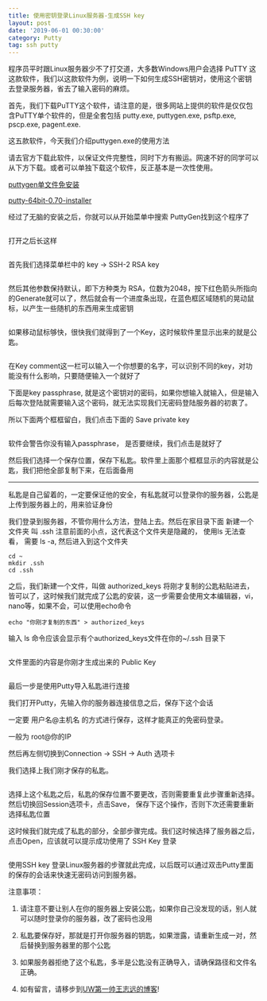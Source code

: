 ```yaml
---
title: 使用密钥登录Linux服务器-生成SSH key
layout: post
date: '2019-06-01 00:30:00'
category: Putty
tag: ssh putty
---
```


程序员平时跟Linux服务器少不了打交道，大多数Windows用户会选择
PuTTY 这这款软件，我们以这款软件为例，说明一下如何生成SSH密钥对，使用这个密钥去登录服务器，省去了输入密码的麻烦。

首先，我们下载PuTTY这个软件，请注意的是，很多网站上提供的软件是仅仅包含PuTTY单个软件的，但是全套包括
putty.exe, puttygen.exe, psftp.exe, pscp.exe, pagent.exe.

这五款软件，今天我们介绍puttygen.exe的使用方法

请去官方下载此软件，以保证文件完整性，同时下方有搬运。网速不好的同学可以从下方下载。或者可以单独下载这个软件，反正基本是一次性使用。

[puttygen单文件免安装][download1]

[putty-64bit-0.70-installer][download2]

经过了无脑的安装之后，你就可以从开始菜单中搜索 PuttyGen找到这个程序了

<img src="{{ '/assets/blog/ssh-1.jpg' | prepend: site.baseurl }}" alt="">

打开之后长这样

<img src="{{ '/assets/blog/ssh-2.jpg' | prepend: site.baseurl }}" alt="">

首先我们选择菜单栏中的 key -> SSH-2 RSA key

<img src="{{ '/assets/blog/ssh-3.jpg' | prepend: site.baseurl }}" alt="">

然后其他参数保持默认，即下方种类为 RSA，位数为2048，按下红色箭头所指向的Generate就可以了，然后就会有一个进度条出现，在蓝色框区域随机的晃动鼠标，以产生一些随机的东西用来生成密钥

<img src="{{ '/assets/blog/ssh-4.jpg' | prepend: site.baseurl }}" alt="">

如果移动鼠标够快，很快我们就得到了一个Key，这时候软件里显示出来的就是公匙。

<img src="{{ '/assets/blog/ssh-5.jpg' | prepend: site.baseurl }}" alt="">

在Key comment这一栏可以输入一个你想要的名字，可以识别不同的key，对功能没有什么影响，只要随便输入一个就好了

下面是key passphrase, 就是这个密钥对的密码，如果你想输入就输入，但是输入后每次登陆就需要输入这个密码，就无法实现我们无密码登陆服务器的初衷了。

所以下面两个框框留白，我们点击下面的 Save private key

<img src="{{ '/assets/blog/ssh-6.jpg' | prepend: site.baseurl }}" alt="">

软件会警告你没有输入passphrase， 是否要继续，我们点击是就好了

然后我们选择一个保存位置，保存下私匙。软件里上面那个框框显示的内容就是公匙，我们把他全部复制下来，在后面备用

---

私匙是自己留着的，一定要保证他的安全，有私匙就可以登录你的服务器，公匙是上传到服务器上的，用来验证身份

我们登录到服务器，不管你用什么方法，登陆上去。然后在家目录下面 新建一个文件夹 叫 .ssh 注意前面的小点，这代表这个文件夹是隐藏的， 使用ls 无法查看， 需要 ls -a, 然后进入到这个文件夹

```
cd ~
mkdir .ssh
cd .ssh
```

之后，我们新建一个文件，叫做 authorized_keys 将刚才复制的公匙粘贴进去，皆可以了，这时候我们就完成了公匙的安装，这一步需要会使用文本编辑器，vi， nano等，如果不会，可以使用echo命令

```
echo "你刚才复制的东西" > authorized_keys
```

输入 ls 命令应该会显示有个authorized_keys文件在你的~/.ssh 目录下

<img src="{{ '/assets/blog/ssh-7.jpg' | prepend: site.baseurl }}" alt="">

文件里面的内容是你刚才生成出来的 Public Key

<img src="{{ '/assets/blog/ssh-8.jpg' | prepend: site.baseurl }}" alt="">

最后一步是使用Putty导入私匙进行连接

我们打开Putty，先输入你的服务器连接信息之后，保存下这个会话

一定要 用户名@主机名 的方式进行保存，这样才能真正的免密码登录。

一般为 root@你的IP

然后再左侧切换到Connection -> SSH -> Auth 选项卡

我们选择上我们刚才保存的私匙。

<img src="{{ '/assets/blog/ssh-10.jpg' | prepend: site.baseurl }}" alt="">

选择上这个私匙之后，私匙的保存位置不要更改，否则需要重复此步骤重新选择。然后切换回Session选项卡，点击Save， 保存下这个操作，否则下次还需要重新选择私匙位置

这时候我们就完成了私匙的部分，全部步骤完成。我们这时候选择了服务器之后，点击Open，应该就可以提示成功使用了 SSH Key 登录

<img src="{{ '/assets/blog/ssh-11.jpg' | prepend: site.baseurl }}" alt="">

使用SSH key 登录Linux服务器的步骤就此完成，以后既可以通过双击Putty里面的保存的会话来快速无密码访问到服务器。

注意事项：

1. 请注意不要让别人在你的服务器上安装公匙，如果你自己没发现的话，别人就可以随时登录你的服务器，改了密码也没用

2. 私匙要保存好，那就是打开你服务器的钥匙，如果泄露，请重新生成一对，然后替换到服务器里的那个公匙

3. 如果服务器拒绝了这个私匙，多半是公匙没有正确导入，请确保路径和文件名正确。

4. 如有留言，请移步到[UW第一帅王志远的博客][wzydale]!


[download1]:https://blog.wzydale.com/wp-content/uploads/2019/02/puttygen.zip

[download2]:https://blog.wzydale.com/wp-content/uploads/2019/02/putty-64bit-0.70-installer.zip

[wzydale]:https://blog.wzydale.com/create-ssh-key/